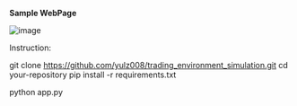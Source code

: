 







**Sample WebPage**

![image](https://user-images.githubusercontent.com/117939069/215058182-adc78225-81cd-49e6-9651-d4ce589bca64.png)


Instruction:

git clone https://github.com/yulz008/trading_environment_simulation.git
cd your-repository
pip install -r requirements.txt

python app.py
